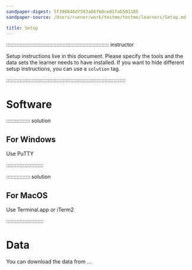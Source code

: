 ```yaml
---
sandpaper-digest: 5f398840df593a66fb0ce01fab503185
sandpaper-source: /Users/runner/work/testme/testme/learners/Setup.md

title: Setup
---
```



::::::::::::::::::::::::::::::::::::::::::::::::::::::::::::::::::::: instructor

Setup instructions live in this document. Please specify the tools and the
data sets the learner needs to have installed. If you want to hide different
setup instructions, you can use a `solution` tag.

::::::::::::::::::::::::::::::::::::::::::::::::::::::::::::::::::::::::::::::::

# Software


:::::::::::::::: solution

## For Windows

Use PuTTY

:::::::::::::::::::::::::

:::::::::::::::: solution

## For MacOS

Use Terminal.app or iTerm2

:::::::::::::::::::::::::


# Data

You can download the data from ...
